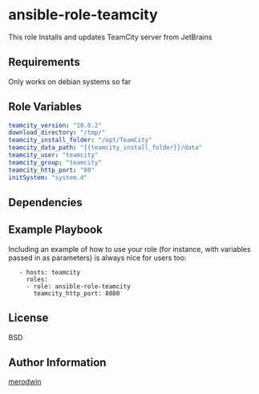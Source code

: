 ansible-role-teamcity
=========

This role Installs and updates TeamCity server from JetBrains

Requirements
------------

Only works on debian systems so far

Role Variables
-------------
``` yaml
teamcity_version: "10.0.2"
download_directory: "/tmp/"
teamcity_install_folder: "/opt/TeamCity"
teamcity_data_path: "{{teamcity_install_folder}}/data"
teamcity_user: "teamcity"
teamcity_group: "teamcity"
teamcity_http_port: "80"
initSystem: "system.d"

```

Dependencies
------------



Example Playbook
----------------

Including an example of how to use your role (for instance, with variables passed in as parameters) is always nice for users too:
```
   - hosts: teamcity
     roles:
     - role: ansible-role-teamcity
       teamcity_http_port: 8080
```
License
-------

BSD

Author Information
------------------

[merodwin](https://github.com/merodwin)
